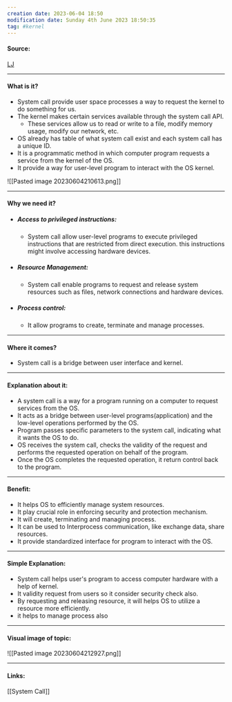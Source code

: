 ```yaml
---
creation date: 2023-06-04 18:50
modification date: Sunday 4th June 2023 18:50:35
tag: #kernel
---
```


#### Source:
[LJ](https://linuxjourney.com/lesson/system-calls)

-----------------------------------------------------
#### What is it?

* System call provide user space processes a way to request the kernel to do something for us.
* The kernel makes certain services available through the system call API.
	* These services allow us to read or write to a file, modify memory usage, modify our network, etc.
* OS already has table of what system call exist and each system call has a unique ID.
* It is a programmatic method in which computer program requests a service from the kernel of the OS.
* It provide a way for user-level program to interact with the OS kernel.

![[Pasted image 20230604210613.png]]

----------------------------------------------------------------------

#### Why we need it?

* ##### Access to privileged instructions:
	* System call allow user-level programs to execute privileged instructions that are restricted from direct execution. this instructions might involve accessing hardware devices.
* ##### Resource Management:
	* System call enable programs to request and release system resources such as files, network connections and hardware devices.
* ##### Process control:
	* It allow programs to create, terminate and manage processes.

-----------------------------------------------------
#### Where it comes?

* System call is a bridge between user interface and kernel.

-----------------------------------------------------
#### Explanation about it:

* A system call is a way for a program running on a computer to request services from the OS.
* It acts as a bridge between user-level programs(application) and the low-level operations performed by the OS.
* Program passes specific parameters to the system call, indicating what it wants the OS to do.
* OS receives the system call, checks the validity of the request and performs the requested operation on behalf of the program.
* Once the OS completes the requested operation, it return control back to the program.

-----------------------------------------------------
#### Benefit:

* It helps OS to efficiently manage system resources.
* It play crucial role in enforcing security and protection mechanism.
* It will create, terminating and managing process.
* It can be used to Interprocess communication, like exchange data, share resources.
* It provide standardized interface for program to interact with the OS.

-----------------------------------------------------
#### Simple Explanation:

* System call helps user's program to access computer hardware with a help of kernel.
* It validity request from users so it consider security check also.
* By requesting and releasing resource, it will helps OS to utilize a resource more efficiently.
* it helps to manage process also

-----------------------------------------------------
#### Visual image of topic:

![[Pasted image 20230604212927.png]]

--------------------------------------------
#### Links:

[[System Call]]
